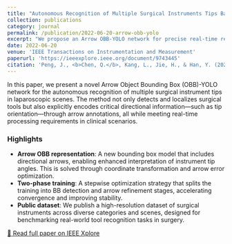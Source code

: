 ```yaml
---
title: "Autonomous Recognition of Multiple Surgical Instruments Tips Based on Arrow OBB-YOLO Network"
collection: publications
category: journal
permalink: /publication/2022-06-20-arrow-obb-yolo
excerpt: "We propose an Arrow OBB-YOLO network for precise real-time recognition of surgical instrument tips. The method encodes both location and orientation using arrow-shaped bounding boxes."
date: 2022-06-20
venue: 'IEEE Transactions on Instrumentation and Measurement'
paperurl: 'https://ieeexplore.ieee.org/document/9743445'
citation: 'Peng, J., <b>Chen, Q.</b>, Kang, L., Jie, H., & Han, Y. (2022). "Autonomous recognition of multiple surgical instruments tips based on arrow OBB-YOLO network." <i>IEEE Transactions on Instrumentation and Measurement</i>, 71, 1–13.'
---
```


In this paper, we present a novel Arrow Object Bounding Box (OBB)-YOLO network for the autonomous recognition of multiple surgical instrument tips in laparoscopic scenes. The method not only detects and localizes surgical tools but also explicitly encodes critical directional information—such as tip orientation—through arrow annotations, all while meeting real-time processing requirements in clinical scenarios.

<!--more-->
### Highlights

- **Arrow OBB representation**: A new bounding box model that includes directional arrows, enabling enhanced interpretation of instrument tip angles. This is solved through coordinate transformation and arrow error optimization.
- **Two-phase training**: A stepwise optimization strategy that splits the training into BB detection and arrow refinement stages, accelerating convergence and improving stability.
- **Public dataset**: We publish a high-resolution dataset of surgical instruments across diverse categories and scenes, designed for benchmarking real-world tool recognition tasks in surgery.

[📄 Read full paper on IEEE Xplore](https://ieeexplore.ieee.org/document/9743445)
